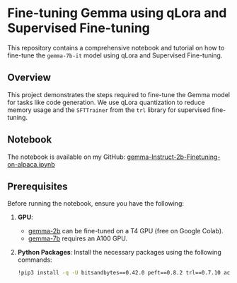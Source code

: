 # Fine-tuning Gemma using qLora and Supervised Fine-tuning

This repository contains a comprehensive notebook and tutorial on how to fine-tune the `gemma-7b-it` model using qLora and Supervised Fine-tuning.

## Overview

This project demonstrates the steps required to fine-tune the Gemma model for tasks like code generation. We use qLora quantization to reduce memory usage and the `SFTTrainer` from the `trl` library for supervised fine-tuning.

## Notebook

The notebook is available on my GitHub:
[gemma-Instruct-2b-Finetuning-on-alpaca.ipynb](https://github.com/MadhanMohanReddy2301/gemma-Instruct-2b-Finetuning-on-alpaca/blob/main/gemma-Instruct-Finetuning-on-alpaca.ipynb)

## Prerequisites

Before running the notebook, ensure you have the following:

1. **GPU**: 
   - [gemma-2b](https://huggingface.co/google/gemma-2b) can be fine-tuned on a T4 GPU (free on Google Colab).
   - [gemma-7b](https://huggingface.co/google/gemma-7b) requires an A100 GPU.
2. **Python Packages**: Install the necessary packages using the following commands:

   ```sh
   !pip3 install -q -U bitsandbytes==0.42.0 peft==0.8.2 trl==0.7.10 accelerate==0.27.1 datasets==2.17.0 transformers==4.38.0
   ```
